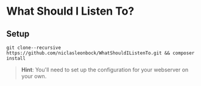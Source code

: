 # What Should I Listen To?

## Setup
```
git clone--recursive https://github.com/niclasleonbock/WhatShouldIListenTo.git && composer install
```

> **Hint**: You'll need to set up the configuration for your webserver on your own.
